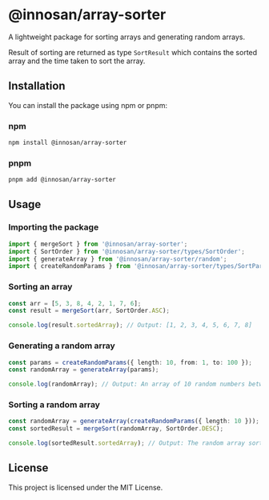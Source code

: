 # @innosan/array-sorter

A lightweight package for sorting arrays and generating random arrays.

Result of sorting are returned as type `SortResult` which contains the sorted array and the time taken to sort the array.

## Installation

You can install the package using npm or pnpm:

### npm
```sh
npm install @innosan/array-sorter
```

### pnpm
```sh
pnpm add @innosan/array-sorter
```

## Usage

### Importing the package

```typescript
import { mergeSort } from '@innosan/array-sorter';
import { SortOrder } from '@innosan/array-sorter/types/SortOrder';
import { generateArray } from '@innosan/array-sorter/random';
import { createRandomParams } from '@innosan/array-sorter/types/SortParams';
```

### Sorting an array

```typescript
const arr = [5, 3, 8, 4, 2, 1, 7, 6];
const result = mergeSort(arr, SortOrder.ASC);

console.log(result.sortedArray); // Output: [1, 2, 3, 4, 5, 6, 7, 8]
```

### Generating a random array

```typescript
const params = createRandomParams({ length: 10, from: 1, to: 100 });
const randomArray = generateArray(params);

console.log(randomArray); // Output: An array of 10 random numbers between 1 and 100
```

### Sorting a random array

```typescript
const randomArray = generateArray(createRandomParams({ length: 10 }));
const sortedResult = mergeSort(randomArray, SortOrder.DESC);

console.log(sortedResult.sortedArray); // Output: The random array sorted in descending order
```

## License

This project is licensed under the MIT License. 